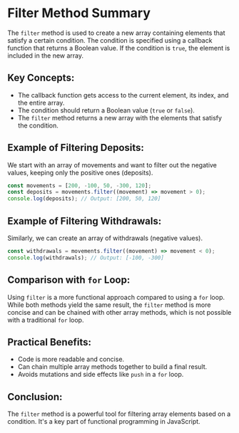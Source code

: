 # Filter Method Summary

The `filter` method is used to create a new array containing elements that satisfy a certain condition. The condition is specified using a callback function that returns a Boolean value. If the condition is `true`, the element is included in the new array.

## Key Concepts:

- The callback function gets access to the current element, its index, and the entire array.
- The condition should return a Boolean value (`true` or `false`).
- The `filter` method returns a new array with the elements that satisfy the condition.

## Example of Filtering Deposits:

We start with an array of movements and want to filter out the negative values, keeping only the positive ones (deposits).

```javascript
const movements = [200, -100, 50, -300, 120];
const deposits = movements.filter((movement) => movement > 0);
console.log(deposits); // Output: [200, 50, 120]
```

## Example of Filtering Withdrawals:

Similarly, we can create an array of withdrawals (negative values).

```javascript
const withdrawals = movements.filter((movement) => movement < 0);
console.log(withdrawals); // Output: [-100, -300]
```

## Comparison with `for` Loop:

Using `filter` is a more functional approach compared to using a `for` loop. While both methods yield the same result, the `filter` method is more concise and can be chained with other array methods, which is not possible with a traditional `for` loop.

## Practical Benefits:

- Code is more readable and concise.
- Can chain multiple array methods together to build a final result.
- Avoids mutations and side effects like `push` in a `for` loop.

## Conclusion:

The `filter` method is a powerful tool for filtering array elements based on a condition. It's a key part of functional programming in JavaScript.
